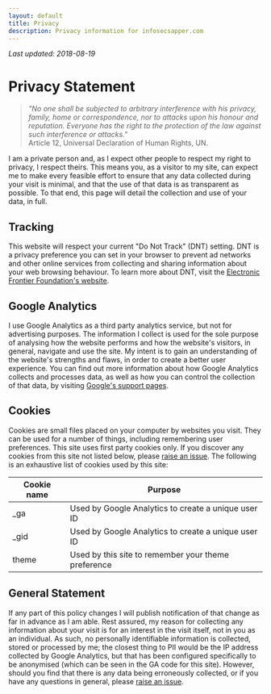 ```yaml
---
layout: default
title: Privacy
description: Privacy information for infosecsapper.com
---
```

*Last updated: 2018-08-19*  
# Privacy Statement
>*"No one shall be subjected to arbitrary interference with his privacy, family, home or correspondence, nor to attacks upon his honour and reputation. Everyone has the right to the protection of the law against such interference or attacks."*  
>Article 12, Universal Declaration of Human Rights, UN.

I am a private person and, as I expect other people to respect my right to privacy, I respect theirs. This means you, as a visitor to my site, can expect me to make every feasible effort to ensure that any data collected during your visit is minimal, and that the use of that data is as transparent as possible. To that end, this page will detail the collection and use of your data, in full.

## Tracking
This website will respect your current "Do Not Track" (DNT) setting. DNT is a privacy preference you can set in your browser to prevent ad networks and other online services from collecting and sharing information about your web browsing behaviour. To learn more about DNT, visit the [Electronic Frontier Foundation's website](https://www.eff.org/issues/do-not-track).

## Google Analytics
I use Google Analytics as a third party analytics service, but not for advertising purposes. The information I collect is used for the sole purpose of analysing how the website performs and how the website's visitors, in general, navigate and use the site. My intent is to gain an understanding of the website's strengths and flaws, in order to create a better user experience. You can find out more information about how Google Analytics collects and processes data, as well as how you can control the collection of that data, by visiting [Google's support pages](https://support.google.com/analytics/answer/6004245).

## Cookies
Cookies are small files placed on your computer by websites you visit. They can be used for a number of things, including remembering user preferences. This site uses first party cookies only. If you discover any cookies from this site not listed below, please [raise an issue](https://github.com/InfosecSapper/InfosecSapper.github.io/issues/new). The following is an exhaustive list of cookies used by this site:

Cookie name | Purpose  
----- | -----  
\_ga | Used by Google Analytics to create a unique user ID  
\_gid | Used by Google Analytics to create a unique user ID  
theme | Used by this site to remember your theme preference  

## General Statement
If any part of this policy changes I will publish notification of that change as far in advance as I am able. Rest assured, my reason for collecting any information about your visit is for an interest in the visit itself, not in you as an individual. As such, no personally identifiable information is collected, stored or processed by me; the closest thing to PII would be the IP address collected by Google Analytics, but that has been configured specifically to be anonymised (which can be seen in the GA code for this site). However, should you find that there is any data being erroneously collected, or if you have any questions in general, please [raise an issue](https://github.com/InfosecSapper/InfosecSapper.github.io/issues/new).
